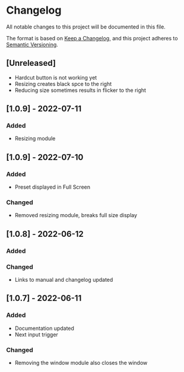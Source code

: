 # Changelog

All notable changes to this project will be documented in this file.

The format is based on [Keep a Changelog](https://keepachangelog.com/en/1.0.0/),
and this project adheres to [Semantic Versioning](https://semver.org/spec/v2.0.0.html).

## [Unreleased]
- Hardcut button is not working yet
- Resizing creates black spce to the right
- Reducing size sometimes results in flicker to the right

## [1.0.9] - 2022-07-11
### Added
- Resizing module

## [1.0.9] - 2022-07-10
### Added
- Preset displayed in Full Screen

### Changed
- Removed resizing module, breaks full size display
 
## [1.0.8] - 2022-06-12
### Added

### Changed
- Links to manual and changelog updated

## [1.0.7] - 2022-06-11
### Added
- Documentation updated
- Next input trigger

### Changed
- Removing the window module also closes the window
